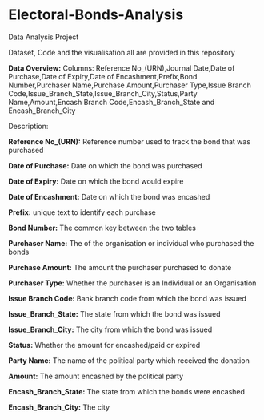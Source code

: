 # Electoral-Bonds-Analysis
Data Analysis Project

Dataset, Code and the visualisation all are provided in this repository

**Data Overview:**
Columns: Reference No_(URN),Journal Date,Date of Purchase,Date of Expiry,Date of Encashment,Prefix,Bond Number,Purchaser Name,Purchase Amount,Purchaser Type,Issue Branch Code,Issue_Branch_State,Issue_Branch_City,Status,Party Name,Amount,Encash Branch Code,Encash_Branch_State and Encash_Branch_City

Description:

**Reference No_(URN):** Reference number used to track the bond that was purchased

**Date of Purchase:** Date on which the bond was purchased

**Date of Expiry:** Date on which the bond would expire

**Date of Encashment:** Date on which the bond was encashed

**Prefix:** unique text to identify each purchase

**Bond Number:** The common key between the two tables

**Purchaser Name:** The of the organisation or individual who purchased the bonds

**Purchase Amount:** The amount the purchaser purchased to donate

**Purchaser Type:** Whether the purchaser is an Individual or an Organisation

**Issue Branch Code:** Bank branch code from which the bond was issued

**Issue_Branch_State:** The state from which the bond was issued

**Issue_Branch_City:** The city from which the bond was issued

**Status:** Whether the amount for encashed/paid or expired

**Party Name:** The name of the political party which received the donation

**Amount:** The amount encashed by the political party

**Encash_Branch_State:** The state from which the bonds were encashed

**Encash_Branch_City:** The city
